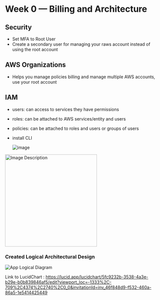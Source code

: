 # Week 0 — Billing and Architecture




## Security
- Set MFA to Root User
- Create a secondary user for managing your raws account instead of using the root account


## AWS Organizations
- Helps you manage policies billing and manage multiple AWS accounts, use your root account 



## IAM
- users: can access to services they have permissions
- roles: can be attached to AWS services/entity and users
- policies: can be attached to roles and users or groups of users

- install CLI


  
  ![image](https://github.com/AFernandoGonzalez/aws-bootcamp-cruddur-2023/assets/58346389/e1ca30e8-f6b2-4665-8a02-dba5dda51853)
  
<img src="https://github.com/AFernandoGonzalez/aws-bootcamp-cruddur-2023/assets/58346389/e1ca30e8-f6b2-4665-8a02-dba5dda51853" width="300" alt="Image Description">


### Created Logical Architectural Design

![App Logical Diagram](https://github.com/AFernandoGonzalez/aws-bootcamp-cruddur-2023/assets/58346389/d78e27ab-be83-4332-97ad-b2ac0f54890c)

Link to LucidChart : https://lucid.app/lucidchart/5fc9232b-3538-4a3e-b29e-b0b839846af5/edit?viewport_loc=-1333%2C-709%2C4374%2C2740%2C0_0&invitationId=inv_46f848d9-f532-460a-86a5-1e5414425449

